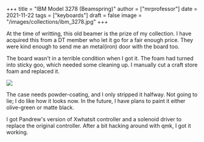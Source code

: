 +++
title = "IBM Model 3278 (Beamspring)"
author = ["mrprofessor"]
date = 2021-11-22
tags = ["keyboards"]
draft = false
image = "/images/collections/ibm_3278.jpg"
+++

At the time of writting, this old beamer is the prize of my collection. I have
acquired this from a DT member who let it go for a fair enough price. They were
kind enough to send me an metal(iron) door with the board too.

The board wasn't in a terrible condition when I got it. The foam had turned
into sticky goo, which needed some cleaning up. I manually cut a craft store
foam and replaced it.

<div class="post-image">
  <img src="/images/collections/ibm_3278_foam.jpg" />
</div>

The case needs powder-coating, and I only stripped it halfway. Not going to
lie; I do like how it looks now. In the future, I have plans to paint it either
olive-green or matte black.

I got Pandrew's version of Xwhatsit controller and a solenoid driver to replace
the original controller. After a bit hacking around with qmk, I got it working.

